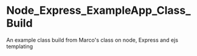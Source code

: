 # Node_Express_ExampleApp_Class_Build
An example class build from Marco's class on node, Express and ejs templating
